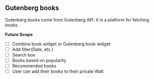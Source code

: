 ## Gutenberg books

Gutenberg books come from Gutenberg API. It is a platform for fetching books.

**Future Scope**
- [ ] Combine book widget or Gutenberg book widget
- [ ] Add filter(Date, etc.)
- [ ] Search box
- [ ] Books based on popularity
- [ ] Recommended books
- [ ] User can add their books to their private Walt
